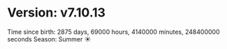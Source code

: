 # Version: v7.10.13
Time since birth: 2875 days, 69000 hours, 4140000 minutes, 248400000 seconds
Season: Summer ☀️
